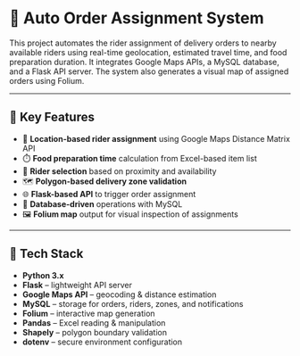 # 🚀 Auto Order Assignment System

This project automates the rider assignment of delivery orders to nearby available riders using real-time geolocation, estimated travel time, and food preparation duration. It integrates Google Maps APIs, a MySQL database, and a Flask API server. The system also generates a visual map of assigned orders using Folium.

---

## 🧠 Key Features

- 📍 **Location-based rider assignment** using Google Maps Distance Matrix API
- ⏱️ **Food preparation time** calculation from Excel-based item list
- 🛵 **Rider selection** based on proximity and availability
- 🗺️ **Polygon-based delivery zone validation**
- 🌐 **Flask-based API** to trigger order assignment
- 📌 **Database-driven** operations with MySQL
- 🖼️ **Folium map** output for visual inspection of assignments

---

## 🧰 Tech Stack

- **Python 3.x**
- **Flask** – lightweight API server
- **Google Maps API** – geocoding & distance estimation
- **MySQL** – storage for orders, riders, zones, and notifications
- **Folium** – interactive map generation
- **Pandas** – Excel reading & manipulation
- **Shapely** – polygon boundary validation
- **dotenv** – secure environment configuration



